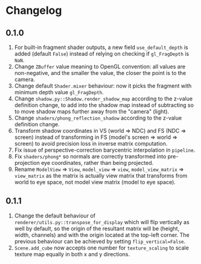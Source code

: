 # Changelog

## 0.1.0

1. For built-in fragment shader outputs, a new field `use_default_depth` is added (default `False`) instead of relying on checking if `gl_FragDepth` is `NaN`.
2. Change `ZBuffer` value meaning to OpenGL convention: all values are non-negative, and the smaller the value, the closer the point is to the camera.
3. Change default `Shader.mixer` behaviour: now it picks the fragment with minimum depth value `gl_FragDepth`.
4. Change `shadow.py::Shadow.render_shadow_map` according to the z-value definition change, to add into the shadow map instead of subtracting so to move shadow maps further away from the "camera" (light).
5. Change `shaders/phong_reflection_shadow` according to the z-value definition change.
6. Transform shadow coordinates in VS (world => NDC) and FS (NDC => screen) instead of transforming in FS (model's screen => world => screen) to avoid precision loss in inverse matrix computation.
7. Fix issue of perspective-correction barycentric interpolation in `pipeline`.
8. Fix `shaders/phong*` so normals are correctly transformed into pre-projection eye coordinates, rather than being projected.
9. Rename `ModelView` => `View`, `model_view` => `view`, `model_view_matrix` => `view_matrix` as the matrix is actually view matrix that transforms from world to eye space, not model view matrix (model to eye space).

## 0.1.1

1. Change the default behaviour of `renderer/utils.py::transpose_for_display` which will flip vertically as well by default, so the origin of the resultant matrix will be (height, width, channels) and with the origin located at the top-left corner. The previous behaviour can be achieved by setting `flip_vertical=False`.
2. `Scene.add_cube` now accepts one number for `texture_scaling` to scale texture map equally in both x and y directions.
